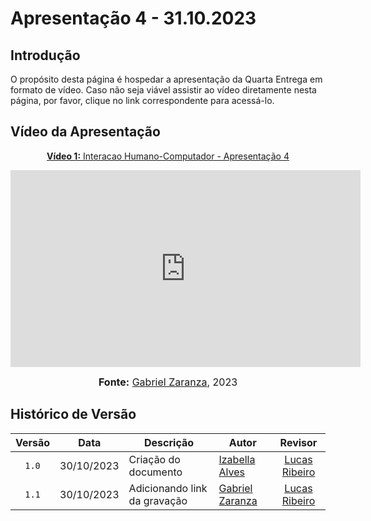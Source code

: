 # Apresentação 4 - 31.10.2023

## Introdução

O propósito desta página é hospedar a apresentação da Quarta Entrega em formato de vídeo. Caso não seja viável assistir ao vídeo diretamente nesta página, por favor, clique no link correspondente para acessá-lo.

## Vídeo da Apresentação

<div align="center">

<p style="text-align: center"><a href="https://www.youtube.com/watch?v=GsxXPRqyNJE" target="blanket"><b>Vídeo 1:</b> Interacao Humano-Computador - Apresentação 4</a></p>

<iframe width="560" height="315" src="https://www.youtube.com/embed/GsxXPRqyNJE" title="Apresentação 4" frameborder="0" allow="accelerometer; autoplay; clipboard-write; encrypted-media; gyroscope; picture-in-picture" allowfullscreen></iframe>

<font size="3"><p style="text-align: center"><b>Fonte:</b> <a href="https://github.com/GZaranza">Gabriel Zaranza</a>, 2023</p></font>
</div>

## Histórico de Versão

|Versão|Data|Descrição|Autor|Revisor|
|:----:|----|---------|-----|:-------:|
|`1.0`|30/10/2023|Criação do documento|[Izabella Alves](https://github.com/izabellaalves)|[Lucas Ribeiro](https://github.com/lucassousz)|
|`1.1`|30/10/2023|Adicionando link da gravação|[Gabriel Zaranza](https://github.com/GZaranzas)|[Lucas Ribeiro](https://github.com/lucassousz)|

